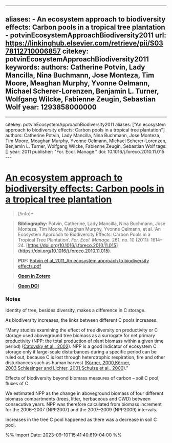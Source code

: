

---
aliases:
    - An ecosystem approach to biodiversity effects: Carbon pools in a tropical tree plantation
    - potvinEcosystemApproachBiodiversity2011
url: https://linkinghub.elsevier.com/retrieve/pii/S0378112710006857
citekey: potvinEcosystemApproachBiodiversity2011
keywords: 
authors: Catherine Potvin, Lady Mancilla, Nina Buchmann, Jose Monteza, Tim Moore, Meaghan Murphy, Yvonne Oelmann, Michael Scherer-Lorenzen, Benjamin L. Turner, Wolfgang Wilcke, Fabienne Zeugin, Sebastian Wolf
year: 1293858000000
---
--- 
citekey: potvinEcosystemApproachBiodiversity2011 
aliases: ["An ecosystem approach to biodiversity effects: Carbon pools in a tropical tree plantation"]
authors: Catherine Potvin, Lady Mancilla, Nina Buchmann, Jose Monteza, Tim Moore, Meaghan Murphy, Yvonne Oelmann, Michael Scherer-Lorenzen, Benjamin L. Turner, Wolfgang Wilcke, Fabienne Zeugin, Sebastian Wolf 
tags: [] 
year: 2011 
publisher: "For. Ecol. Manage." 
doi: 10.1016/j.foreco.2010.11.015 --- 

# [An ecosystem approach to biodiversity effects: Carbon pools in a tropical tree plantation](zotero://select/library/items/3ND8MZYJ)

  

> [!info]+

>**Bibliography:** Potvin, Catherine, Lady Mancilla, Nina Buchmann, Jose Monteza, Tim Moore, Meaghan Murphy, Yvonne Oelmann, et al. ‘An Ecosystem Approach to Biodiversity Effects: Carbon Pools in a Tropical Tree Plantation’. _For. Ecol. Manage._ 261, no. 10 (2011): 1614–24. [https://doi.org/10.1016/j.foreco.2010.11.015](https://doi.org/10.1016/j.foreco.2010.11.015).

>

>**PDF:** [Potvin et al_2011_An ecosystem approach to biodiversity effects.pdf](file:///C:\Users\anaca\Zotero\storage\QBCSCKD9\Potvin%20et%20al_2011_An%20ecosystem%20approach%20to%20biodiversity%20effects.pdf)

>[**Open in Zotero**](zotero://select/library/items/3ND8MZYJ)

>[**Open DOI**](https://doi.org/10.1016/j.foreco.2010.11.015)

  


### Notes
  
Identity of tree, besides diversity, makes a difference in C storage. 

As biodiversity increases, the links between different C pools increases. 

“Many studies examining the effect of tree diversity on productivity or C storage used aboveground tree biomass as a surrogate for net primary productivity (NPP: the total production of plant biomass within a given time period) ([Catovsky et al., 2002](https://www.sciencedirect.com/science/article/pii/S0378112710006857?fr=RR-2&ref=pdf_download&rr=7259fd91ea4e4bb8%22%20\l%20%22bib0025)). NPP is a good indicator of ecosystem C storage only if large-scale disturbances during a specific period can be ruled out, because C is lost through heterotrophic respiration, fire and other disturbances such as human harvest ([Körner, 2000](https://www.sciencedirect.com/science/article/pii/S0378112710006857?fr=RR-2&ref=pdf_download&rr=7259fd91ea4e4bb8%22%20\l%20%22bib0110),[Körner, 2003](https://www.sciencedirect.com/science/article/pii/S0378112710006857?fr=RR-2&ref=pdf_download&rr=7259fd91ea4e4bb8%22%20\l%20%22bib0115),[Schlesinger and Lichter, 2001](https://www.sciencedirect.com/science/article/pii/S0378112710006857?fr=RR-2&ref=pdf_download&rr=7259fd91ea4e4bb8%22%20\l%20%22bib0220),[Schulze et al., 2000](https://www.sciencedirect.com/science/article/pii/S0378112710006857?fr=RR-2&ref=pdf_download&rr=7259fd91ea4e4bb8%22%20\l%20%22bib0230)).” 

Effects of biodiversity beyond biomass measures of carbon – soil C pool, fluxes of C. 

We estimated NPP as the change in aboveground biomass of four different biomass compartments (trees, litter, herbaceous and CWD) between consecutive years. NPP was therefore calculated from biomass increment for the 2006–2007 (NPP2007) and the 2007–2009 (NPP2009) intervals. 

Increases in the tree C pool happened as there was a decrease in soil C pool.

%% Import Date: 2023-09-10T15:41:40.619-04:00 %%
